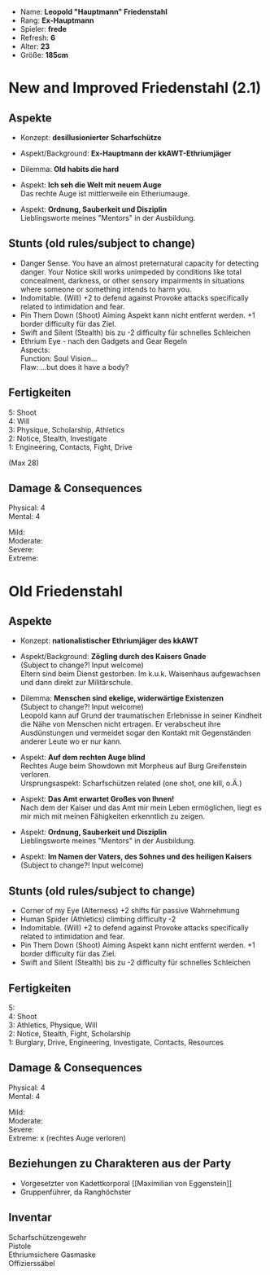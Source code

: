 * Name: **Leopold "Hauptmann" Friedenstahl**
* Rang: **Ex-Hauptmann**
* Spieler: **frede**
* Refresh: **6**
* Alter: **23**
* Größe: **185cm**

# New and Improved Friedenstahl (2.1)

## Aspekte

* Konzept: **desillusionierter Scharfschütze**  

* Aspekt/Background: **Ex-Hauptmann der kkAWT-Ethriumjäger**  
* Dilemma: **Old habits die hard**  
* Aspekt: **Ich seh die Welt mit neuem Auge**  
Das rechte Auge ist mittlerweile ein Etheriumauge.   
* Aspekt: **Ordnung, Sauberkeit und Disziplin**  
Lieblingsworte meines "Mentors" in der Ausbildung.  


## Stunts (old rules/subject to change)
* Danger Sense. You have an almost preternatural capacity for detecting danger. Your Notice skill works unimpeded by conditions like total concealment, darkness, or other sensory impairments in situations where someone or something intends to harm you.
* Indomitable. (Will) +2 to defend against Provoke attacks specifically related to intimidation and fear.  
* Pin Them Down (Shoot) Aiming Aspekt kann nicht entfernt werden. +1 border difficulty für das Ziel.
* Swift and Silent (Stealth) bis zu -2 difficulty für schnelles Schleichen
* Ethrium Eye - nach den Gadgets and Gear Regeln  
  Aspects:  
  Function: Soul Vision...  
  Flaw: ...but does it have a body?    
  
## Fertigkeiten 

5: Shoot  
4: Will  
3: Physique, Scholarship, Athletics   
2: Notice, Stealth, Investigate  
1: Engineering, Contacts, Fight, Drive

(Max 28)   

## Damage & Consequences

Physical: 4  
Mental: 4   

Mild:  
Moderate:  
Severe:  
Extreme: 

# Old Friedenstahl

## Aspekte

* Konzept: **nationalistischer Ethriumjäger des kkAWT**  

* Aspekt/Background: **Zögling durch des Kaisers Gnade**  
(Subject to change?! Input welcome)  
Eltern sind beim Dienst gestorben. Im k.u.k. Waisenhaus aufgewachsen und dann direkt zur Militärschule.
* Dilemma: **Menschen sind ekelige, widerwärtige Existenzen**  
(Subject to change?! Input welcome)  
Leopold kann auf Grund der traumatischen Erlebnisse in seiner Kindheit die Nähe von Menschen nicht ertragen. Er verabscheut ihre Ausdünstungen und vermeidet sogar den Kontakt mit Gegenständen anderer Leute wo er nur kann.  
* Aspekt: **Auf dem rechten Auge blind**  
Rechtes Auge beim Showdown mit Morpheus auf Burg Greifenstein verloren.  
Ursprungsaspekt: Scharfschützen related (one shot, one kill, o.Ä.)  
* Aspekt: **Das Amt erwartet Großes von Ihnen!**  
Nach dem der Kaiser und das Amt mir mein Leben ermöglichen, liegt es mir mich mit meinen Fähigkeiten erkenntlich zu zeigen.  
* Aspekt: **Ordnung, Sauberkeit und Disziplin**  
Lieblingsworte meines "Mentors" in der Ausbildung.  
* Aspekt: **Im Namen der Vaters, des Sohnes und des heiligen Kaisers**  
(Subject to change?! Input welcome) 

## Stunts (old rules/subject to change)
* Corner of my Eye (Alterness) +2 shifts für passive Wahrnehmung
* Human Spider (Athletics) climbing difficulty -2
* Indomitable. (Will) +2 to defend against Provoke attacks specifically related to intimidation and fear.  
* Pin Them Down (Shoot) Aiming Aspekt kann nicht entfernt werden. +1 border difficulty für das Ziel.
* Swift and Silent (Stealth) bis zu -2 difficulty für schnelles Schleichen

## Fertigkeiten 

5:  
4: Shoot  
3: Athletics, Physique, Will  
2: Notice, Stealth, Fight, Scholarship  
1: Burglary, Drive, Engineering, Investigate, Contacts, Resources  

## Damage & Consequences

Physical: 4  
Mental: 4   

Mild:  
Moderate:  
Severe:  
Extreme: x (rechtes Auge verloren)

## Beziehungen zu Charakteren aus der Party

* Vorgesetzter von Kadettkorporal [[Maximilian von Eggenstein]]
* Gruppenführer, da Ranghöchster

## Inventar

Scharfschützengewehr  
Pistole  
Ethriumsichere Gasmaske  
Offizierssäbel